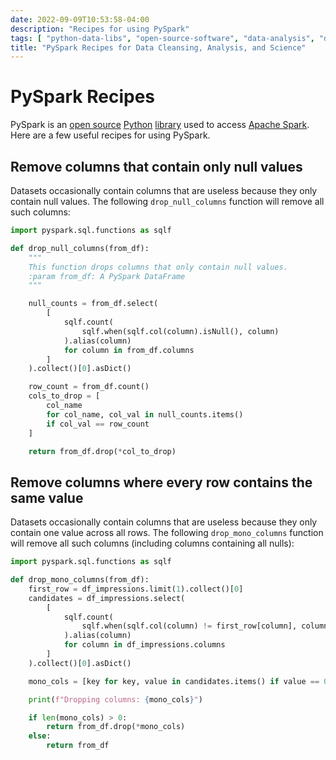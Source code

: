 ```yaml
---
date: 2022-09-09T10:53:58-04:00
description: "Recipes for using PySpark"
tags: [ "python-data-libs", "open-source-software", "data-analysis", "data-science" ]
title: "PySpark Recipes for Data Cleansing, Analysis, and Science"
---
```


# PySpark Recipes

PySpark is an [open source](open-source-software.md) [Python](python.md) [library](python-data-libs.md) used to access [Apache Spark](apache-spark.md). Here are a few useful recipes for using PySpark.

## Remove columns that contain only null values

Datasets occasionally contain columns that are useless because they only contain null values. The following `drop_null_columns` function will remove all such columns:

```python
import pyspark.sql.functions as sqlf

def drop_null_columns(from_df):
    """
    This function drops columns that only contain null values.
    :param from_df: A PySpark DataFrame
    """

    null_counts = from_df.select(
        [
            sqlf.count(
				sqlf.when(sqlf.col(column).isNull(), column)
			).alias(column)
            for column in from_df.columns
        ]
    ).collect()[0].asDict()

	row_count = from_df.count()
    cols_to_drop = [
        col_name 
		for col_name, col_val in null_counts.items() 
        if col_val == row_count
    ]

    return from_df.drop(*col_to_drop)
```

## Remove columns where every row contains the same value

Datasets occasionally contain columns that are useless because they only contain one value across all rows. The following `drop_mono_columns` function will remove all such columns (including columns containing all nulls):

```python
import pyspark.sql.functions as sqlf

def drop_mono_columns(from_df):
    first_row = df_impressions.limit(1).collect()[0]
    candidates = df_impressions.select(
        [
            sqlf.count(
				sqlf.when(sqlf.col(column) != first_row[column], column)
			).alias(column)
            for column in df_impressions.columns
        ]
    ).collect()[0].asDict()

    mono_cols = [key for key, value in candidates.items() if value == 0]

    print(f"Dropping columns: {mono_cols}")

    if len(mono_cols) > 0:
        return from_df.drop(*mono_cols)
    else:
        return from_df
```
